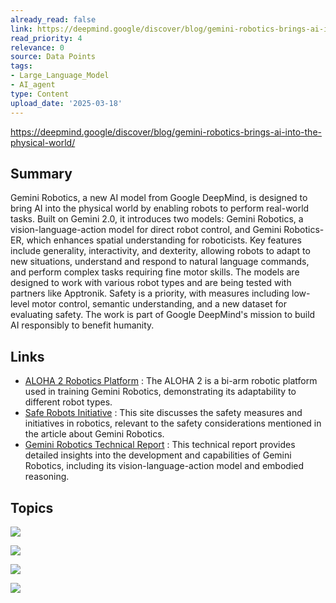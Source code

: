 ```yaml
---
already_read: false
link: https://deepmind.google/discover/blog/gemini-robotics-brings-ai-into-the-physical-world/
read_priority: 4
relevance: 0
source: Data Points
tags:
- Large_Language_Model
- AI_agent
type: Content
upload_date: '2025-03-18'
---
```


https://deepmind.google/discover/blog/gemini-robotics-brings-ai-into-the-physical-world/
## Summary

Gemini Robotics, a new AI model from Google DeepMind, is designed to bring AI into the physical world by enabling robots to perform real-world tasks. Built on Gemini 2.0, it introduces two models: Gemini Robotics, a vision-language-action model for direct robot control, and Gemini Robotics-ER, which enhances spatial understanding for roboticists. Key features include generality, interactivity, and dexterity, allowing robots to adapt to new situations, understand and respond to natural language commands, and perform complex tasks requiring fine motor skills. The models are designed to work with various robot types and are being tested with partners like Apptronik. Safety is a priority, with measures including low-level motor control, semantic understanding, and a new dataset for evaluating safety. The work is part of Google DeepMind's mission to build AI responsibly to benefit humanity.
## Links

- [ALOHA 2 Robotics Platform](https://aloha-2.github.io/) : The ALOHA 2 is a bi-arm robotic platform used in training Gemini Robotics, demonstrating its adaptability to different robot types.
- [Safe Robots Initiative](https://sites.google.com/corp/view/safe-robots) : This site discusses the safety measures and initiatives in robotics, relevant to the safety considerations mentioned in the article about Gemini Robotics.
- [Gemini Robotics Technical Report](https://arxiv.org/abs/2503.20020) : This technical report provides detailed insights into the development and capabilities of Gemini Robotics, including its vision-language-action model and embodied reasoning.

## Topics

![](topics/Model/Gemini%20Robotics)

![](topics/Model/Gemini%20Robotics%20ER)

![](topics/Concept/Embodied%20Reasoning)

![](topics/Concept/Vision%20Language%20Action%20VLA%20Model)